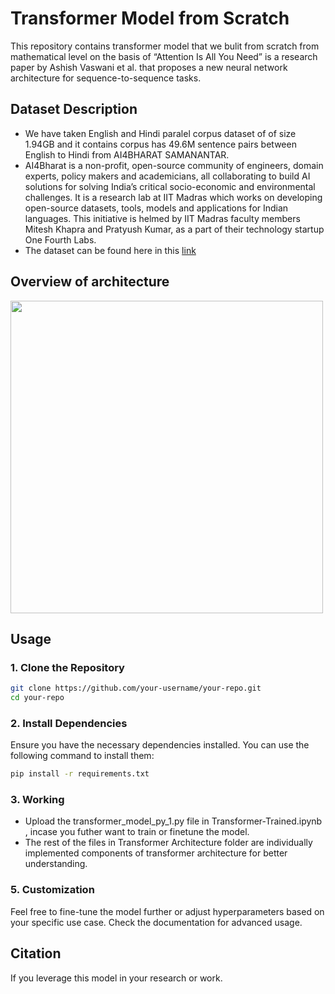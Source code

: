 # Transformer Model from Scratch
This repository contains transformer model that we bulit from scratch from mathematical level on the basis of “Attention Is All You Need” is a research paper by Ashish Vaswani et al. that proposes a new neural network architecture for sequence-to-sequence tasks.

## Dataset Description
* We have taken English and Hindi paralel corpus dataset of of size 1.94GB and it contains corpus has 49.6M sentence pairs between English to Hindi from AI4BHARAT SAMANANTAR.
* AI4Bharat is a non-profit, open-source community of engineers, domain experts, policy makers and academicians, all collaborating to build AI solutions for solving India’s critical socio-economic and environmental challenges.  It is a research lab at IIT Madras which works on developing open-source datasets, tools, models and applications for Indian languages. 
This initiative is helmed by IIT Madras faculty members Mitesh Khapra and Pratyush Kumar, as a part of their technology startup One Fourth Labs.
* The dataset can be found here in this [link](https://drive.google.com/drive/folders/1in3o1e7IkFm9OcQCh3yCOTwDuxgmvesz?usp=sharing)

## Overview of architecture
<img src="https://machinelearningmastery.com/wp-content/uploads/2021/08/attention_research_1.png" width="500" height="500">


## Usage

### 1. Clone the Repository

```bash
git clone https://github.com/your-username/your-repo.git
cd your-repo
```
### 2. Install Dependencies
Ensure you have the necessary dependencies installed. You can use the following command to install them:

```bash
pip install -r requirements.txt
```
### 3. Working
* Upload the transformer_model_py_1.py file in Transformer-Trained.ipynb  , incase you futher want to train or finetune the model.
* The rest of the files in Transformer Architecture folder are individually implemented components of transformer architecture for better understanding.

### 5. Customization
Feel free to fine-tune the model further or adjust hyperparameters based on your specific use case. Check the documentation for advanced usage.


## Citation
If you leverage this model in your research or work.

